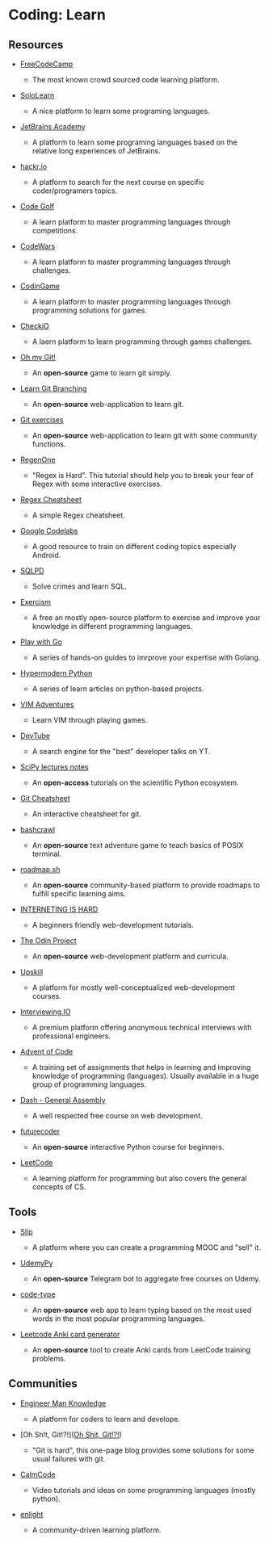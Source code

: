# Coding: Learn

## Resources

* [FreeCodeCamp](https://www.freecodecamp.org)
  
   * The most known crowd sourced code learning platform.

* [SoloLearn](https://www.sololearn.com)
  
   - A nice platform to learn some programing languages.

* [JetBrains Academy](https://hyperskill.org/tracks)
  
   * A platform to learn some programing languages based on the relative long experiences of JetBrains.

* [hackr.io](https://hackr.io)
  
   - A platform to search for the next course on specific coder/programers topics.

* [Code Golf](https://codegolf.stackexchange.com)
  
   * A learn platform to master programming languages through competitions.

* [CodeWars](https://www.codewars.com)
  
   * A learn platform to master programming languages through challenges.

* [CodinGame](https://www.codingame.com)
  
   * A learn platform to master programming languages through programming solutions for games.

* [CheckiO](https://checkio.org)
  
   * A laern platform to learn programming through games challenges.

* [Oh my Git!](https://ohmygit.org)
  
   * An **open-source** game to learn git simply.

* [Learn Git Branching](https://learngitbranching.js.org)
  
   * An **open-source** web-application to learn git.

* [Git exercises](https://gitexercises.fracz.com)
  
   * An **open-source** web-application to learn git with some community functions.

* [RegenOne](https://regexone.com)
  
   * "Regex is Hard". This tutorial should help you to break your fear of Regex with some interactive exercises.

* [Regex Cheatsheet](https://ihateregex.io/cheatsheet)
  
   * A simple Regex cheatsheet.

* [Google Codelabs](https://codelabs.developers.google.com)
  
   * A good resource to train on different coding topics especially Android.

* [SQLPD](https://sqlpd.com)
  
   * Solve crimes and learn SQL.

* [Exercism](https://exercism.io)
  
   - A free an mostly open-source platform to exercise and improve your knowledge in different programming languages.

* [Play with Go](https://play-with-go.dev)
  
   - A series of hands-on guides to imrprove your expertise with Golang.

* [Hypermodern Python](https://cjolowicz.github.io/posts/hypermodern-python-01-setup)
  
   - A series of learn articles on python-based projects.

* [VIM Adventures](https://vim-adventures.com)
  
   - Learn VIM through playing games.

* [DevTube](https://dev.tube)
  
   - A search engine for the "best" developer talks on YT.

* [SciPy lectures notes](http://scipy-lectures.org)
  
   * An **open-access** tutorials on the scientific Python ecosystem.

* [Git Cheatsheet](http://www.ndpsoftware.com/git-cheatsheet.html)
  
   * An interactive cheatsheet for git.

* [bashcrawl](https://gitlab.com/slackermedia/bashcrawl)
  
   * An **open-source** text adventure game to teach basics of POSIX terminal.

* [roadmap.sh](https://roadmap.sh)
  
   * An **open-source** community-based platform to provide roadmaps to fulfill specific learning aims.

* [INTERNETING IS HARD](https://www.internetingishard.com)
  
   * A beginners friendly web-development tutorials.

* [The Odin Project](https://www.theodinproject.com)
  
   - An **open-source** web-development platform and curricula.

* [Upskill](https://upskillcourses.com)
  
   * A platform for mostly well-conceptualized web-development courses.

* [Interviewing.IO](https://interviewing.io)
  
   * A premium platform offering anonymous technical interviews with professional engineers.

* [Advent of Code](https://adventofcode.com)
  
   * A training set of assignments that helps in learning and improving knowledge of programming (languages). Usually available in a huge group of programming languages.

* [Dash - General Assembly](https://dash.generalassemb.ly)
  
   * A well respected free course on web development.

* [futurecoder](https://github.com/alexmojaki/futurecoder)
  
   * An **open-source** interactive Python course for beginners.

* [LeetCode](https://leetcode.com)
  
   - A learning platform for programming but also covers the general concepts of CS.

## Tools

- [Slip](https://www.slip.so)
  
   - A platform where you can create a programming MOOC and "sell" it.

- [UdemyPy](https://github.com/dylannalex/UdemyPy)
  
   - An **open-source** Telegram bot to aggregate free courses on Udemy.

- [code-type](https://github.com/siddheshkothadi/code-type)
  
   - An **open-source** web app to learn typing based on the most used words in the most popular programming languages.

- [Leetcode Anki card generator](https://github.com/prius/leetcode-anki)
  
   - An **open-source** tool to create Anki cards from LeetCode training problems.

## Communities

* [Engineer Man Knowledge](https://emkc.org)
  
   * A platform for coders to learn and develope. 

* [Oh Sh!t, Git!?!]([Oh Shit, Git!?!](https://ohshitgit.com))
  
   - "Git is hard", this one-page blog provides some solutions for some usual failures with git.

* [CalmCode](https://calmcode.io)
  
   * Video tutorials and ideas on some programming languages (mostly python).

* [enlight](https://enlight.nyc)
  
   * A community-driven learning platform.
